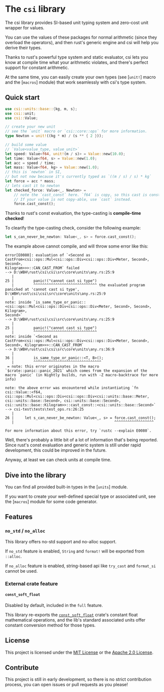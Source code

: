 # The `csi` library

The csi library provides SI-based unit typing system
and zero-cost unit wrapper for values.

You can use the values of these packages for normal arithmetic
(since they overload the operators),
and then rust's generic engine and csi will help you derive their types.

Thanks to rust's powerful type system and static evaluator,
csi lets you know at compile time what your arithmetic violates,
and there's perfect support for constant arithmetic.

At the same time, you can easily create your own types
(see [`unit!`] macro and the [`macros`] module)
that work seamlessly with csi's type system.

## Quick start

```rust
use csi::units::base::{kg, m, s};
use csi::unit;
use csi::Value;

// create your new unit
// see the `unit` macro or `csi::core::ops` for more information.
type Newton = unit!((kg * m) / (s ** { 2 }));

// build some value
// `Value<value_type, value_unit>`
let speed: Value<f64, unit!(m / s)> = Value::new(10.0);
let time: Value<f64, s> = Value::new(1.0);
let acc = speed / time;
let mass: Value<f64, kg> = Value::new(1.0);
// this is `newton` in SI,
// but not now because it's currently typed as `((m / s) / s) * kg`
let force = acc * mass;
// lets cast it to newton
let checked_force: Value<_, Newton> =
    // note the `cast_const` here. `f64` is copy, so this cast is const-able.
    // If your value is not copy-able, use `cast` instead.
    force.cast_const();
```

Thanks to rust's const evaluation, the type-casting is **compile-time checked**!

To clearify the type-casting check, consider the following example:

```rust
let s_can_never_be_newton: Value<_, s> = force.cast_const();
```

The example above cannot compile, and will throw some error like this:

```text
error[E0080]: evaluation of `<Second as CastFrom<csi::ops::Mul<csi::ops::Div<csi::ops::Div<Meter, Second>, Second>, 
Kilogram>>>::CAN_CAST_FROM` failed
--> D:\WBH\rust\csi\csi\src\core\units\any.rs:25:9
   |
25 |         panic!("cannot cast si type")
   |         ^^^^^^^^^^^^^^^^^^^^^^^^^^^^^ the evaluated program panicked at 'cannot cast si type', D:\WBH\rust\csi\csi\src\core\units\any.rs:25:9
   |
note: inside `is_same_type_or_panic::<csi::ops::Mul<csi::ops::Div<csi::ops::Div<Meter, Second>, Second>, Kilogram>, 
Second>`
--> D:\WBH\rust\csi\csi\src\core\units\any.rs:25:9
   |
25 |         panic!("cannot cast si type")
   |         ^^^^^^^^^^^^^^^^^^^^^^^^^^^^^
note: inside `<Second as CastFrom<csi::ops::Mul<csi::ops::Div<csi::ops::Div<Meter, Second>, Second>, Kilogram>>>::CAN_CAST_FROM`
--> D:\WBH\rust\csi\csi\src\core\units\any.rs:36:9
   |
36 |         is_same_type_or_panic::<T, B>();
   |         ^^^^^^^^^^^^^^^^^^^^^^^^^^^^^^^
 = note: this error originates in the macro `$crate::panic::panic_2021` which comes from the expansion of the macro `panic` (in Nightly builds, run with -Z macro-backtrace for more info)

note: the above error was encountered while instantiating `fn csi::Value::<f64, csi::ops::Mul<csi::ops::Div<csi::ops::Div<csi::units::base::Meter, csi::units::base::Second>, csi::units::base::Second>, csi::units::base::Kilogram>>::cast_const::<csi::units::base::Second>`
--> csi-test\tests\test_ops.rs:26:25
   |
26 |     let s_can_never_be_newton: Value<_, s> = force.cast_const();
   |                                              ^^^^^^^^^^^^^^^^^^

For more information about this error, try `rustc --explain E0080`.
```

Well, there's probably a little bit of a lot of information that's being reported.
Since rust's const evaluation and generic system is still under rapid development,
this could be improved in the future.

Anyway, at least we can check units at compile time.

## Dive into the library

You can find all provided built-in types in the [`units`] module.

If you want to create your well-defined special type or associated unit,
see the [`macros`] module for some code generator.

## Features

### `no_std` / `no_alloc`

This library offers no-std support and no-alloc support.

If `no_std` feature is enabled, `String` and `format!` will be exported from `::alloc`.

If `no_alloc` feature is enabled, string-based api like `try_cast` and `format_si`
cannot be used.

### External crate feature

#### `const_soft_float`

Disabled by default, included in the `full` feature.

This library re-exports the
[`const_soft_float`](https://docs.rs/crate/const_soft_float/0.1.4)
crate's constant float mathematical operations,
and the lib's standard associated units offer constant
conversion method for those types.

## License

This project is licensed under
the [MIT License](./LICENSE-MIT) or the [Apache 2.0 License](./LICENSE-APACHE).

## Contribute

This project is still in early development,
so there is no strict contribution process,
you can open issues or pull requests as you please!
